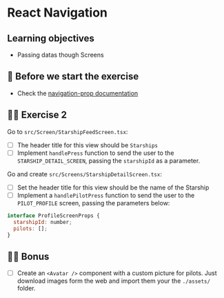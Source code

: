 # React Navigation

## Learning objectives

- Passing datas though Screens

## 🥑 Before we start the exercise

- Check the [navigation-prop documentation](https://reactnavigation.org/docs/navigation-prop/#navigate)

## 🤸‍♀️ Exercise 2

Go to `src/Screen/StarshipFeedScreen.tsx`:

- [ ] The header title for this view should be `Starships`
- [ ] Implement `handlePress` function to send the user to the `STARSHIP_DETAIL_SCREEN`, passing the `starshipId` as a parameter.

Go and create `src/Screens/StarshipDetailScreen.tsx`:

- [ ] Set the header title for this view should be the name of the Starship
- [ ] Implement a `handlePilotPress` function to send the user to the `PILOT_PROFILE` screen, passing the parameters below:

```javascript
interface ProfileScreenProps {
  starshipId: number;
  pilots: [];
}
```

## 🏋️‍♀️ Bonus

- [ ] Create an `<Avatar />` component with a custom picture for pilots. Just download images form the web and import them your the `./assets/` folder.
